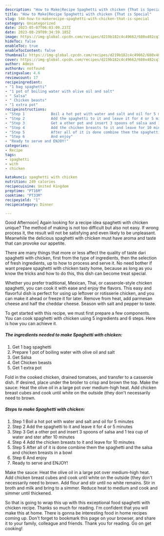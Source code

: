 ```yaml
---
description: "How to Make|Recipe Spaghetti with chicken {That is Special"
title: "How to Make|Recipe Spaghetti with chicken {That is Special"
slug: 544-how-to-makerecipe-spaghetti-with-chicken-that-is-special
category: Uncategorized
date: 2023-05-07T06:03:09.237Z
date: 2023-08-29T09:34:59.185Z
image: https://img-global.cpcdn.com/recipes/d219b182c4c49662/680x482cq70/spaghetti-with-chicken-recipe-main-photo.jpg
hideToc: false
enableToc: true
enableTocContent: false
thumbnail: https://img-global.cpcdn.com/recipes/d219b182c4c49662/680x482cq70/spaghetti-with-chicken-recipe-main-photo.jpg
cover: https://img-global.cpcdn.com/recipes/d219b182c4c49662/680x482cq70/spaghetti-with-chicken-recipe-main-photo.jpg
author: Admin
authorAv: notfound
ratingvalue: 4.6
reviewcount: 17
recipeingredient:
- "1 bag spaghetti"
- "1 pot of boiling water with olive oil and salt"
- " Salsa"
- " Chicken beasts"
- "1 extra pot"
recipeinstructions:
- "Step 1            Boil a hot pot with water and salt and oil for 5 minutes"
- "Step 2            Add the spaghetti to it and leave it for 4 or 5 minutes"
- "Step 3            Get a other pot and insert 3 spoons of salsa and 1 tea cup of water and ster after 10 minutes"
- "Step 4            Add the chicken breasts to it and leave for 10 minutes"
- "Step 5            After all of it is done combine them the spaghetti and the salsa and chicken breasts in a bowl"
- "Step 6            And enjoy"
- "Ready to serve and ENJOY!"
categories:
- Recipe
tags:
- spaghetti
- with
- chicken

katakunci: spaghetti with chicken 
nutrition: 249 calories
recipecuisine: United Kingdom
preptime: "PT16M"
cooktime: "PT33M"
recipeyield: "1"
recipecategory: Dinner

---
```



Good Afternoon| Again looking for a recipe idea spaghetti with chicken unique? The method of making is not too difficult but also not easy. If wrong process it, the result will not be satisfying and even likely to be unpleasant. Meanwhile the delicious spaghetti with chicken must have aroma and taste that can provoke our appetite.






There are many things that more or less affect the quality of taste dari spaghetti with chicken, first from the type of ingredients, then the selection of fresh ingredients, up to how to process and serve it. No need bother if want prepare spaghetti with chicken tasty home, because as long as you know the tricks and how to do this, this dish can become treat special.


Whether you prefer traditional, Mexican, Thai, or casserole-style chicken spaghetti, you can cook it with ease and enjoy the flavors. This easy and flavorful dish is perfect for using up leftover or rotisserie chicken, and you can make it ahead or freeze it for later. Remove from heat, add parmesan cheese and half the cheddar cheese. Season with salt and pepper to taste.


To get started with this recipe, we must first prepare a few components. You can cook spaghetti with chicken using 5 ingredients and 6 steps. Here is how you can achieve it.

<!--inarticleads1-->

##### The ingredients needed to make Spaghetti with chicken:

1. Get 1 bag spaghetti
1. Prepare 1 pot of boiling water with olive oil and salt
1. Get  Salsa
1. Get  Chicken beasts
1. Get 1 extra pot


Fold in the cooked chicken, drained tomatoes, and transfer to a casserole dish. If desired, place under the broiler to crisp and brown the top. Make the sauce: Heat the olive oil in a large pot over medium-high heat. Add chicken breast cubes and cook until white on the outside (they don&#39;t necessarily need to brown. 

<!--inarticleads2-->

##### Steps to make Spaghetti with chicken:

1. Step 1            Boil a hot pot with water and salt and oil for 5 minutes
1. Step 2            Add the spaghetti to it and leave it for 4 or 5 minutes
1. Step 3            Get a other pot and insert 3 spoons of salsa and 1 tea cup of water and ster after 10 minutes
1. Step 4            Add the chicken breasts to it and leave for 10 minutes
1. Step 5            After all of it is done combine them the spaghetti and the salsa and chicken breasts in a bowl
1. Step 6            And enjoy
1. Ready to serve and ENJOY!

Make the sauce: Heat the olive oil in a large pot over medium-high heat. Add chicken breast cubes and cook until white on the outside (they don&#39;t necessarily need to brown. Add flour and stir until no white remains. Stir in broth and milk and bring to a simmer. Reduce heat to medium and cook and simmer until thickened. 

So that is going to wrap this up with this exceptional food spaghetti with chicken recipe. Thanks so much for reading. I'm confident that you will make this at home. There is gonna be interesting food in home recipes coming up. Don't forget to bookmark this page on your browser, and share it to your family, colleague and friends. Thank you for reading. Go on get cooking!
